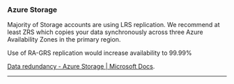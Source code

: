 ### Azure Storage

Majority of Storage accounts are using LRS replication. We recommend at least ZRS which copies your data synchronously across three Azure Availability Zones in the primary region. 

Use of RA-GRS replication would increase availability to 99.99%
 
[Data redundancy - Azure Storage | Microsoft Docs](https://docs.microsoft.com/en-us/azure/storage/common/storage-redundancy).

---